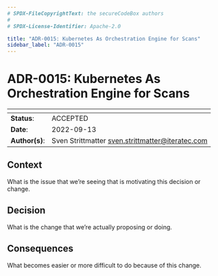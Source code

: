 ```yaml
---
# SPDX-FileCopyrightText: the secureCodeBox authors
#
# SPDX-License-Identifier: Apache-2.0

title: "ADR-0015: Kubernetes As Orchestration Engine for Scans"
sidebar_label: "ADR-0015"
---
```

# ADR-0015: Kubernetes As Orchestration Engine for Scans 

| <!-- -->       | <!-- -->                                           |
|----------------|----------------------------------------------------|
| **Status**:    | ACCEPTED                                           |
| **Date**:      | 2022-09-13                                         |
| **Author(s)**: | Sven Strittmatter <sven.strittmatter@iteratec.com> |

## Context

What is the issue that we’re seeing that is motivating this decision
or change.

## Decision

What is the change that we’re actually proposing or doing.

## Consequences

What becomes easier or more difficult to do because of this
change.
